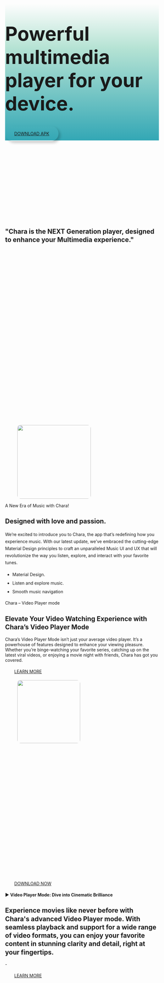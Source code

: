 <!-- wp:template-part {"slug":"header","theme":"pub/infield"} /-->

<!-- wp:group {"align":"full","style":{"spacing":{"blockGap":"0px","padding":{"top":"0px","bottom":"0px"}}}} -->
<div class="wp-block-group alignfull" style="padding-top:0px;padding-bottom:0px"><!-- wp:media-text {"align":"full","mediaPosition":"right","mediaId":663,"mediaLink":"https://charislite.wordpress.com/home-3/b-2/","mediaType":"image","imageFill":false,"style":{"spacing":{"padding":{"top":"0","bottom":"var:preset|spacing|40","left":"0","right":"0"},"margin":{"bottom":"0"}},"color":{"gradient":"linear-gradient(180deg,rgba(255,254,247,0) 6%,rgb(182,227,212) 36%,rgb(51,167,181) 100%)"}},"fontSize":"large"} -->
<div class="wp-block-media-text alignfull has-media-on-the-right is-stacked-on-mobile has-background has-large-font-size" style="background:linear-gradient(180deg,rgba(255,254,247,0) 6%,rgb(182,227,212) 36%,rgb(51,167,181) 100%);margin-bottom:0;padding-top:0;padding-right:0;padding-bottom:var(--wp--preset--spacing--40);padding-left:0"><div class="wp-block-media-text__content"><!-- wp:image {"id":133,"sizeSlug":"large","linkDestination":"none"} -->
<figure class="wp-block-image size-large"><img src="https://charislite.wordpress.com/wp-content/uploads/2024/05/charapng.png?w=1024" alt="" class="wp-image-133" /></figure>
<!-- /wp:image -->

<!-- wp:heading {"textAlign":"left","style":{"elements":{"link":{"color":{"text":"var:preset|color|black"}}},"typography":{"fontSize":"63px"}},"textColor":"black","fontFamily":"eb-garamond"} -->
<h2 class="wp-block-heading has-text-align-left has-black-color has-text-color has-link-color has-eb-garamond-font-family" id="contemporary-ceramics-handmade-in-australia" style="font-size:63px">Powerful multimedia player for your device.</h2>
<!-- /wp:heading -->

<!-- wp:buttons {"style":{"spacing":{"margin":{"top":"6px","bottom":"6px"}}},"fontSize":"small","layout":{"type":"flex","justifyContent":"right"}} -->
<div class="wp-block-buttons has-custom-font-size has-small-font-size" style="margin-top:6px;margin-bottom:6px"><!-- wp:button {"backgroundColor":"black","textColor":"white","className":"is-style-outline","style":{"border":{"radius":"100px","width":"1px"},"spacing":{"padding":{"left":"30px","right":"30px","top":"16px","bottom":"16px"}},"elements":{"link":{"color":{"text":"var:preset|color|white"}}},"shadow":"6px 6px 9px rgba(0, 0, 0, 0.2)"},"fontSize":"small","borderColor":"accent-4"} -->
<div class="wp-block-button has-custom-font-size is-style-outline has-small-font-size"><a class="wp-block-button__link has-white-color has-black-background-color has-text-color has-background has-link-color has-border-color has-accent-4-border-color wp-element-button" href="https://amazon.com/gp/product/B0D2WLYRQS" style="border-width:1px;border-radius:100px;padding-top:16px;padding-right:30px;padding-bottom:16px;padding-left:30px;box-shadow:6px 6px 9px rgba(0, 0, 0, 0.2)">DOWNLOAD APK</a></div>
<!-- /wp:button --></div>
<!-- /wp:buttons --></div><figure class="wp-block-media-text__media"><img src="https://charislite.wordpress.com/wp-content/uploads/2024/06/b.png?w=1024" alt="" class="wp-image-663 size-full" /></figure></div>
<!-- /wp:media-text -->

<!-- wp:group {"align":"full","style":{"spacing":{"padding":{"top":"6vh","bottom":"6vh"}}},"backgroundColor":"black","textColor":"background","layout":{"inherit":true,"type":"constrained"}} -->
<div class="wp-block-group alignfull has-background-color has-black-background-color has-text-color has-background" style="padding-top:6vh;padding-bottom:6vh"><!-- wp:heading {"textAlign":"center","style":{"typography":{"lineHeight":"1.3"},"elements":{"link":{"color":{"text":"var:preset|color|accent-3"}}}},"textColor":"accent-3","fontSize":"large","fontFamily":"eb-garamond"} -->
<h2 class="wp-block-heading has-text-align-center has-accent-3-color has-text-color has-link-color has-eb-garamond-font-family has-large-font-size" id="marl-is-a-small-pottery-studio-and-gallery-based-in-the-beautiful-byron-bay" style="line-height:1.3">"Chara is the NEXT Generation player, designed to enhance your Multimedia experience."</h2>
<!-- /wp:heading --></div>
<!-- /wp:group --></div>
<!-- /wp:group -->

<!-- wp:group {"align":"wide","style":{"spacing":{"blockGap":"4vh","padding":{"top":"8vh","bottom":"8vh","left":"var:preset|spacing|50","right":"var:preset|spacing|50"}}}} -->
<div class="wp-block-group alignwide" style="padding-top:8vh;padding-right:var(--wp--preset--spacing--50);padding-bottom:8vh;padding-left:var(--wp--preset--spacing--50)"><!-- wp:columns {"align":"wide","style":{"spacing":{"blockGap":"40px","padding":{"right":"0","left":"0"}}}} -->
<div class="wp-block-columns alignwide" style="padding-right:0;padding-left:0"><!-- wp:column {"width":"50%"} -->
<div class="wp-block-column" style="flex-basis:50%"><!-- wp:image {"id":151,"width":"241px","height":"auto","sizeSlug":"large","linkDestination":"none","align":"center","className":"is-style-default","style":{"border":{"radius":"10px"}}} -->
<figure class="wp-block-image aligncenter size-large is-resized has-custom-border is-style-default"><img src="https://charislite.wordpress.com/wp-content/uploads/2024/05/a.jpg?w=584" alt="" class="wp-image-151" style="border-radius:10px;width:241px;height:auto" /></figure>
<!-- /wp:image --></div>
<!-- /wp:column -->

<!-- wp:column {"width":"50%","style":{"spacing":{"padding":{"right":"var:preset|spacing|40","left":"var:preset|spacing|40"}}}} -->
<div class="wp-block-column" style="padding-right:var(--wp--preset--spacing--40);padding-left:var(--wp--preset--spacing--40);flex-basis:50%"><!-- wp:paragraph {"placeholder":"Content…","fontSize":"small"} -->
<p class="has-small-font-size">A New Era of Music with&nbsp;Chara!</p>
<!-- /wp:paragraph -->

<!-- wp:heading {"style":{"typography":{"lineHeight":"1.3"}},"fontSize":"x-large"} -->
<h2 class="wp-block-heading has-x-large-font-size" id="all-items-are-100-hand-made-using-the-potter-s-wheel-or-traditional-techniques-created-with-love-and-care-in-australia" style="line-height:1.3">Designed with love and passion.</h2>
<!-- /wp:heading -->

<!-- wp:paragraph {"style":{"typography":{"lineHeight":"1.65"}},"fontSize":"medium","fontFamily":"eb-garamond"} -->
<p class="has-eb-garamond-font-family has-medium-font-size" style="line-height:1.65">We’re excited to introduce you to Chara, the app that’s redefining how you experience music. With our latest update, we’ve embraced the cutting-edge Material Design principles to craft an unparalleled Music UI and UX that will revolutionize the way you listen, explore, and interact with your favorite tunes.</p>
<!-- /wp:paragraph -->

<!-- wp:list {"style":{"typography":{"lineHeight":"2"}}} -->
<ul style="line-height:2" class="wp-block-list"><!-- wp:list-item {"fontSize":"small"} -->
<li class="has-small-font-size">Material Design.</li>
<!-- /wp:list-item -->

<!-- wp:list-item {"fontSize":"small"} -->
<li class="has-small-font-size">Listen and explore music.</li>
<!-- /wp:list-item -->

<!-- wp:list-item {"fontSize":"small"} -->
<li class="has-small-font-size">Smooth music navigation</li>
<!-- /wp:list-item --></ul>
<!-- /wp:list --></div>
<!-- /wp:column --></div>
<!-- /wp:columns -->

<!-- wp:columns {"align":"wide","style":{"spacing":{"blockGap":"40px"}}} -->
<div class="wp-block-columns alignwide"><!-- wp:column {"width":"50%","style":{"spacing":{"padding":{"right":"var:preset|spacing|50","left":"var:preset|spacing|50"}}}} -->
<div class="wp-block-column" style="padding-right:var(--wp--preset--spacing--50);padding-left:var(--wp--preset--spacing--50);flex-basis:50%"><!-- wp:paragraph {"placeholder":"Content…","fontSize":"small"} -->
<p class="has-small-font-size">Chara – Video Player&nbsp;mode</p>
<!-- /wp:paragraph -->

<!-- wp:heading {"style":{"typography":{"lineHeight":"1.3"}},"fontSize":"large"} -->
<h2 class="wp-block-heading has-large-font-size" id="all-items-are-100-hand-made-using-the-potter-s-wheel-or-traditional-techniques-created-with-love-and-care-in-australia" style="line-height:1.3">Elevate Your Video Watching Experience with Chara’s Video Player Mode</h2>
<!-- /wp:heading -->

<!-- wp:paragraph {"fontSize":"medium","fontFamily":"eb-garamond"} -->
<p class="has-eb-garamond-font-family has-medium-font-size">Chara’s Video Player Mode isn’t just your average video player. It’s a powerhouse of features designed to enhance your viewing pleasure. Whether you’re binge-watching your favorite series, catching up on the latest viral videos, or enjoying a movie night with friends, Chara has got you covered.</p>
<!-- /wp:paragraph -->

<!-- wp:buttons {"style":{"spacing":{"margin":{"top":"20px","bottom":"20px"}}}} -->
<div class="wp-block-buttons" style="margin-top:20px;margin-bottom:20px"><!-- wp:button {"className":"is-style-outline","style":{"border":{"radius":"100px"},"spacing":{"padding":{"left":"30px","right":"30px","top":"16px","bottom":"16px"}}},"fontSize":"small"} -->
<div class="wp-block-button has-custom-font-size is-style-outline has-small-font-size"><a class="wp-block-button__link wp-element-button" href="https://charislite.wordpress.com/2024/01/26/chara-video-player-mode/" style="border-radius:100px;padding-top:16px;padding-right:30px;padding-bottom:16px;padding-left:30px">LEARN MORE</a></div>
<!-- /wp:button --></div>
<!-- /wp:buttons --></div>
<!-- /wp:column -->

<!-- wp:column {"width":"50%"} -->
<div class="wp-block-column" style="flex-basis:50%"><!-- wp:image {"id":399,"width":"206px","height":"auto","scale":"cover","sizeSlug":"full","linkDestination":"none","align":"center","className":"is-style-default","style":{"border":{"radius":"10px"}}} -->
<figure class="wp-block-image aligncenter size-full is-resized has-custom-border is-style-default"><img src="https://charislite.wordpress.com/wp-content/uploads/2024/05/screenshot_20240428-022112.jpg" alt="" class="wp-image-399" style="border-radius:10px;object-fit:cover;width:206px;height:auto" /></figure>
<!-- /wp:image --></div>
<!-- /wp:column --></div>
<!-- /wp:columns -->

<!-- wp:spacer {"height":"16px"} -->
<div style="height:16px" aria-hidden="true" class="wp-block-spacer"></div>
<!-- /wp:spacer --></div>
<!-- /wp:group -->

<!-- wp:group {"align":"full","style":{"spacing":{"padding":{"top":"2vh","bottom":"2vh"}}},"backgroundColor":"accent-3","layout":{"inherit":true,"type":"constrained"}} -->
<div class="wp-block-group alignfull has-accent-3-background-color has-background" style="padding-top:2vh;padding-bottom:2vh"><!-- wp:buttons {"style":{"spacing":{"margin":{"top":"20px","bottom":"20px"}}},"layout":{"type":"flex","justifyContent":"center"}} -->
<div class="wp-block-buttons" style="margin-top:20px;margin-bottom:20px"><!-- wp:button {"backgroundColor":"black","textColor":"white","className":"is-style-outline","style":{"border":{"radius":"100px","width":"1px"},"spacing":{"padding":{"left":"30px","right":"30px","top":"16px","bottom":"16px"}},"elements":{"link":{"color":{"text":"var:preset|color|white"}}}},"fontSize":"small","borderColor":"accent-4"} -->
<div class="wp-block-button has-custom-font-size is-style-outline has-small-font-size"><a class="wp-block-button__link has-white-color has-black-background-color has-text-color has-background has-link-color has-border-color has-accent-4-border-color wp-element-button" href="https://amazon.com/gp/product/B0D2WLYRQS" style="border-width:1px;border-radius:100px;padding-top:16px;padding-right:30px;padding-bottom:16px;padding-left:30px">DOWNLOAD NOW</a></div>
<!-- /wp:button --></div>
<!-- /wp:buttons -->

<!-- wp:paragraph {"align":"center","fontSize":"medium"} -->
<p class="has-text-align-center has-medium-font-size">▶️ <strong>Video Player Mode: Dive into Cinematic Brilliance</strong></p>
<!-- /wp:paragraph -->

<!-- wp:heading {"textAlign":"center","style":{"typography":{"lineHeight":"1.3"}},"fontSize":"large","fontFamily":"eb-garamond"} -->
<h2 class="wp-block-heading has-text-align-center has-eb-garamond-font-family has-large-font-size" id="these-plates-are-a-work-of-art-and-the-quality-is-outstanding-i-bought-one-set-as-a-gift-and-anoter-to-treat-myself-and-i-couldn-t-be-happier" style="line-height:1.3">Experience movies like never before with Chara's advanced Video Player mode. With seamless playback and support for a wide range of video formats, you can enjoy your favorite content in stunning clarity and detail, right at your fingertips.</h2>
<!-- /wp:heading -->

<!-- wp:paragraph {"align":"center","fontSize":"small"} -->
<p class="has-text-align-center has-small-font-size">-</p>
<!-- /wp:paragraph -->

<!-- wp:buttons {"style":{"spacing":{"margin":{"top":"20px","bottom":"20px"}}}} -->
<div class="wp-block-buttons" style="margin-top:20px;margin-bottom:20px"><!-- wp:button {"className":"is-style-outline","style":{"border":{"radius":"100px"},"spacing":{"padding":{"left":"30px","right":"30px","top":"16px","bottom":"16px"}}},"fontSize":"small"} -->
<div class="wp-block-button has-custom-font-size is-style-outline has-small-font-size"><a class="wp-block-button__link wp-element-button" href="https://wordpress.com/post/charislite.wordpress.com/6" style="border-radius:100px;padding-top:16px;padding-right:30px;padding-bottom:16px;padding-left:30px">LEARN MORE</a></div>
<!-- /wp:button --></div>
<!-- /wp:buttons --></div>
<!-- /wp:group -->

<!-- wp:template-part {"slug":"footer-alternative","theme":"pub/infield"} /-->
